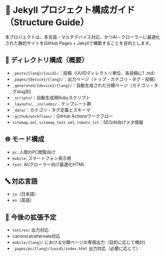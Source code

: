 # 📘 Jekyll プロジェクト構成ガイド（Structure Guide）

本プロジェクトは、多言語・マルチデバイス対応、かつAI・クローラーに最適化された静的サイトをGitHub Pages + Jekyllで構築することを目的とします。

## 📁 ディレクトリ構成（概要）

- `_posts/{lang}/{uuid}/`：投稿（UUIDディレクトリ単位、各投稿に1 .md）
- `_pages/{device}/{lang}/`：出力ページ（トップ・カテゴリ・タグ・投稿）
- `_generated/{device}/{lang}/`：自動生成された分類ページ（カテゴリ・タグslug別）
- `_scripts/`：自動生成用Rubyスクリプト
- `_layouts/`, `_includes/`：テンプレート群
- `_data/`：カテゴリ・タグ定義とスキーマ
- `.github/workflows/`：GitHub Actionsワークフロー
- `sitemap.xml`, `sitemap_text.xml`, `robots.txt`：SEO/AI向けメタ情報

## 🌐 モード構成

- `pc`: 人間のPC閲覧向け
- `mobile`: スマートフォン表示用
- `text`: AI/クローラー向け最適化HTML

## 🔤 対応言語

- `ja`（日本語）
- `en`（英語）

## 🔧 今後の拡張予定

- `text/en/` 出力対応
- canonical/alternate対応
- `mobile/{lang}/` における分類ページの専用出力（目的に応じて検討）
- `_pages/pc/{lang}/{uuid}/index.html` 出力対応（必要に応じて）